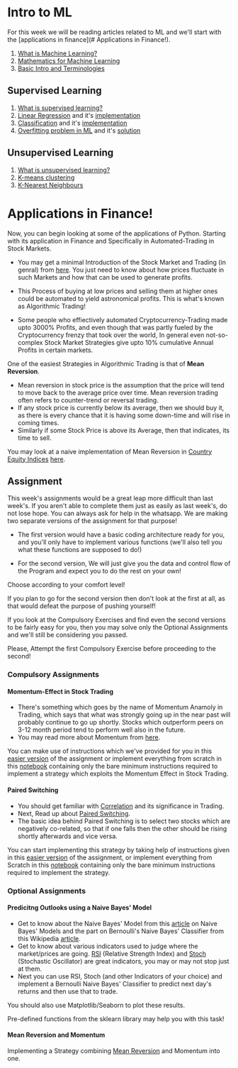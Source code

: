 # Intro to ML
For this week we will be reading articles related to ML and we'll start with the [applications in finance](# Applications in Finance!).

1. [What is Machine Learning?](https://www.edureka.co/blog/what-is-machine-learning/)
2. [Mathematics for Machine Learning](https://www.edureka.co/blog/mathematics-for-machine-learning/)
3. [Basic Intro and Terminologies](https://www.edureka.co/blog/introduction-to-machine-learning/)

## Supervised Learning
1. [What is supervised learning?](https://www.edureka.co/blog/supervised-learning/)
2. [Linear Regression](https://www.edureka.co/blog/linear-regression-in-python/) and it's [implementation](https://www.edureka.co/blog/linear-regression-for-machine-learning/)
3. [Classification](https://www.edureka.co/blog/classification-algorithms/) and it's [implementation](https://www.edureka.co/blog/classification-in-machine-learning/)
4. [Overfitting problem in ML](https://www.edureka.co/blog/overfitting-in-machine-learning/) and it's [solution](https://www.edureka.co/blog/regularization-in-machine-learning/)

## Unsupervised Learning
1. [What is unsupervised learning?](https://www.edureka.co/blog/unsupervised-learning/)
2. [K-means clustering](https://www.edureka.co/blog/k-means-clustering-algorithm/)
3. [K-Nearest Neighbours](https://www.edureka.co/blog/k-nearest-neighbors-algorithm/)



# Applications in Finance!

Now, you can begin looking at some of the applications of Python. Starting with its application in Finance and Specifically in
Automated-Trading in Stock Markets.

* You may get a minimal Introduction of the Stock Market and Trading (in genral) from [here](https://www.youtube.com/watch?v=bl797s8u0QQ&t=463s). You just need to know about how prices fluctuate in such Markets and how that can be used to generate profits.

* This Process of buying at low prices and selling them at higher ones could be automated to yield astronomical profits. This is what's known as Algorithmic Trading!
* Some people who effiectively automated Cryptocurrency-Trading made upto 3000% Profits, and even though that was partly fueled by the
Cryptocurrency frenzy that took over the world, In general even not-so-complex Stock Market Strategies give upto 10% cumulative Annual Profits in
certain markets.

One of the easiest Strategies in Algorithmic Trading is that of **Mean Reversion**.

* Mean reversion in stock price is the assumption that the price will tend to move back to the average price over time. Mean reversion trading often refers to counter-trend or reversal trading.
* If any stock price is currently below its average, then we should buy it, as there is every chance that it is having some down-time and will rise in coming times.
* Similarly if some Stock Price is above its Average, then that indicates, its time to sell.

You may look at a naive implementation of Mean Reversion in [Country Equity Indices](https://en.wikipedia.org/wiki/Stock_market_index) [here](https://www.quantconnect.com/tutorials/strategy-library/mean-reversion-effect-in-country-equity-indexes).

## Assignment

This week's assignments would be a great leap more difficult than last week's. If you aren't able to complete them just as easily as last week's, do not lose hope. You can always ask for help in the whatsapp. We are making two separate versions of the assignment for that purpose!

* The first version would have a basic coding architecture ready for you, and you'll only have to implement various functions (we'll also tell you what these functions are supposed to do!)

* For the second version, We will just give you the data and control flow of the Program and expect you to do the rest on your own!

Choose according to your comfort level!

If you plan to go for the second version then don't look at the first at all, as that would defeat the purpose of pushing yourself!

If you look at the Compulsory Exercises and find even the second versions to be fairly easy for you, then you may solve only the Optional Assignments and we'll still be considering you passed.

Please, Attempt the first Compulsory Exercise before proceeding to the second!
### Compulsory Assignments
#### Momentum-Effect in Stock Trading

* There's something which goes by the name of Momentum Anamoly in Trading, which says that what was strongly going up in the near past will probably continue to go up shortly. Stocks which outperform peers on 3-12 month period tend to perform well also in the future.
* You may read more about Momentum from [here](https://quantpedia.com/strategies/momentum-factor-effect-in-stocks/).

You can make use of instructions which we've provided for you in this [easier version](https://github.com/wncc/TSS-2021/blob/main/Python%20%26%20its%20Applications/Week-2/Momentum.ipynb) of the assignment or implement everything from scratch in this [notebook](https://github.com/wncc/TSS-2021/blob/main/Python%20%26%20its%20Applications/Week-2/MomentumH.ipynb) containing only the bare minimum instructions required to implement a strategy which exploits the Momentum Effect in Stock Trading.

#### Paired Switching

* You should get familiar with [Correlation](https://www.investopedia.com/ask/answers/032515/what-does-it-mean-if-correlation-coefficient-positive-negative-or-zero.asp) and its significance in Trading.
* Next, Read up about [Paired Switching](https://quantpedia.com/strategies/paired-switching/).
* The basic idea behind Paired Switching is to select two stocks which are negatively co-related, so that if one falls then the other should be rising shortly afterwards and vice versa.

You can start implementing this strategy by taking help of instructions given in this [easier version](https://github.com/wncc/TSS-2021/blob/main/Python%20%26%20its%20Applications/Week-2/Pairs.ipynb) of the assignment, or implement everything from Scratch in this [notebook](https://github.com/wncc/TSS-2021/blob/main/Python%20%26%20its%20Applications/Week-2/PairsH.ipynb) containing only the bare minimum instructions required to implement the strategy.

### Optional Assignments

#### Predicitng Outlooks using a Naive Bayes' Model

* Get to know about the Naive Bayes' Model from this [article](https://towardsdatascience.com/all-about-naive-bayes-8e13cef044cf) on Naive Bayes' Models and the part on Bernoulli's Naive Bayes' Classifier from this Wikipedia [article](https://en.wikipedia.org/wiki/Naive_Bayes_classifier).
* Get to know about various indicators used to judge where the market/prices are going. [RSI](https://blog.quantinsti.com/rsi-indicator/) (Relative Strength Index) and [Stoch](https://blog.quantinsti.com/stochastic-oscillator/) (Stochastic Oscillator) are great indicators, you may or may not stop just at them.
* Next you can use RSI, Stoch (and other Indicators of your choice) and implement a Bernoulli Naive Bayes' Classifier to predict next day's returns and then use that to trade.

You should also use Matplotlib/Seaborn to plot these results.

Pre-defined functions from the sklearn library may help you with this task!

#### Mean Reversion and Momentum

Implementing a Strategy combining [Mean Reversion](https://www.investopedia.com/terms/m/meanreversion.asp) and Momentum into one.
